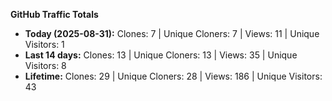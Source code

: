 
**GitHub Traffic Totals**

- **Today (2025-08-31):** Clones: 7 | Unique Cloners: 7 | Views: 11 | Unique Visitors: 1
- **Last 14 days:** Clones: 13 | Unique Cloners: 13 | Views: 35 | Unique Visitors: 8
- **Lifetime:** Clones: 29 | Unique Cloners: 28 | Views: 186 | Unique Visitors: 43
